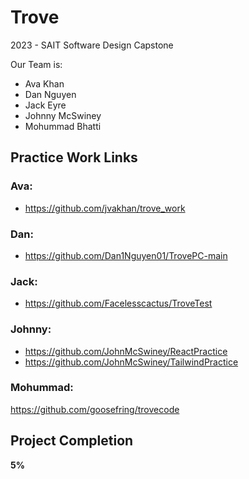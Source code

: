 
# Trove

2023 - SAIT Software Design Capstone

Our Team is:
 - Ava Khan
 - Dan Nguyen
 - Jack Eyre
 - Johnny McSwiney
 - Mohummad Bhatti

## Practice Work Links

### Ava:
 - https://github.com/jvakhan/trove_work


### Dan:
 - https://github.com/Dan1Nguyen01/TrovePC-main


### Jack:
 - https://github.com/Facelesscactus/TroveTest


### Johnny:
 - https://github.com/JohnMcSwiney/ReactPractice
 - https://github.com/JohnMcSwiney/TailwindPractice


### Mohummad:
https://github.com/goosefring/trovecode

## Project Completion
 **5%**
